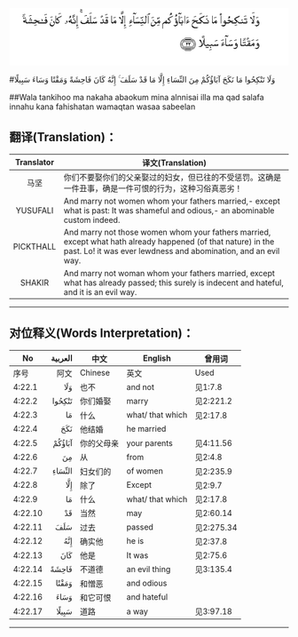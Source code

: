 ![004:022](images/004_022.gif)

#وَلَا تَنْكِحُوا مَا نَكَحَ آبَاؤُكُمْ مِنَ النِّسَاءِ إِلَّا مَا قَدْ سَلَفَ ۚ إِنَّهُ كَانَ فَاحِشَةً وَمَقْتًا وَسَاءَ سَبِيلًا 

##Wala tankihoo ma nakaha abaokum mina alnnisai illa ma qad salafa innahu kana fahishatan wamaqtan wasaa sabeelan 

## 翻译(Translation)：

| Translator | 译文(Translation)                                            |
| :--------: | ------------------------------------------------------------ |
|    马坚    | 你们不要娶你们的父亲娶过的妇女，但已往的不受惩罚。这确是一件丑事，确是一件可恨的行为，这种习俗真恶劣！ |
|  YUSUFALI  | And marry not women whom your fathers married,- except what is past: It was shameful and odious,- an abominable custom indeed. |
| PICKTHALL  | And marry not those women whom your fathers married, except what hath already happened (of that nature) in the past. Lo! it was ever lewdness and abomination, and an evil way. |
|   SHAKIR   | And marry not woman whom your fathers married, except what has already passed; this surely is indecent and hateful, and it is an evil way. |

---

## 对位释义(Words Interpretation)：

| No   | العربية | 中文    | English | 曾用词 |
| ---- | ------: | ------- | ------- | ------ |
| 序号 |    阿文 | Chinese | 英文    | Used   |
| 4:22.1  | وَلَا    | 也不       | and not          | 见1:7.8    |
| 4:22.2  | تَنْكِحُوا | 你们婚娶   | marry            | 见2:221.2  |
| 4:22.3  | مَا     | 什么       | what/ that which | 见2:17.8   |
| 4:22.4  | نَكَحَ    | 他结婚     | he married       |            |
| 4:22.5  | آبَاؤُكُمْ | 你的父母亲 | your parents     | 见4:11.56  |
| 4:22.6  | مِنَ     | 从         | from             | 见2:4.8    |
| 4:22.7  | النِّسَاءِ | 妇女们的   | of women         | 见2:235.9  |
| 4:22.8  | إِلَّا    | 除了       | Except           | 见2:9.7    |
| 4:22.9  | مَا     | 什么       | what/ that which | 见2:17.8   |
| 4:22.10 | قَدْ     | 当然       | may              | 见2:60.14  |
| 4:22.11 | سَلَفَ    | 过去       | passed           | 见2:275.34 |
| 4:22.12 | إِنَّهُ    | 确实他     | he is            | 见2:37.8   |
| 4:22.13 | كَانَ    | 他是       | It was           | 见2:75.6   |
| 4:22.14 | فَاحِشَةً  | 不道德     | an evil thing    | 见3:135.4  |
| 4:22.15 | وَمَقْتًا  | 和憎恶     | and odious       |            |
| 4:22.16 | وَسَاءَ   | 和它可恨   | and hateful      |            |
| 4:22.17 | سَبِيلًا  | 道路       | a way            | 见3:97.18  |

---

